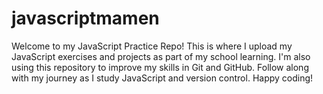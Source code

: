 # javascriptmamen
Welcome to my JavaScript Practice Repo! This is where I upload my JavaScript exercises and projects as part of my school learning. I'm also using this repository to improve my skills in Git and GitHub. Follow along with my journey as I study JavaScript and version control. Happy coding!
